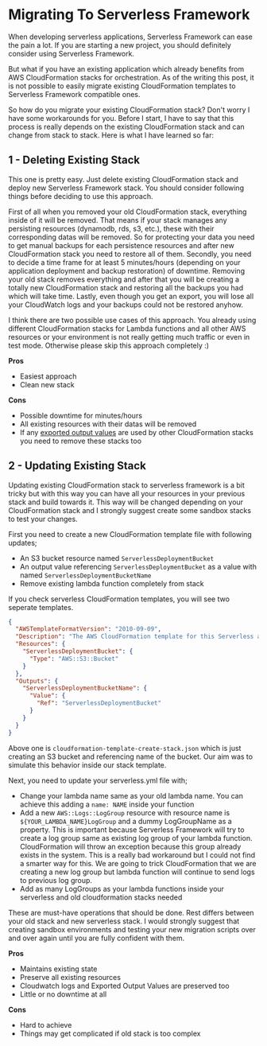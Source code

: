 # Migrating To Serverless Framework

When developing serverless applications, Serverless Framework can ease the pain a lot. If you are starting a new project, you should definitely consider using Serverless Framework.

But what if you have an existing application which already benefits from AWS CloudFormation stacks for orchestration. As of the writing this post, it is not possible to easily migrate existing CloudFormation templates to Serverless Framework compatible ones.

So how do you migrate your existing CloudFormation stack? Don't worry I have some workarounds for you. Before I start, I have to say that this process is really depends on the existing CloudFormation stack and can change from stack to stack. Here is what I have learned so far:

## 1 - Deleting Existing Stack
This one is pretty easy. Just delete existing CloudFormation stack and deploy new Serverless Framework stack. You should consider following things before deciding to use this approach.

First of all when you removed your old CloudFormation stack, everything inside of it will be removed. That means if your stack manages any persisting resources (dynamodb, rds, s3, etc.), these with their corresponding datas will be removed. So for protecting your data you need to get manual backups for each persistence resources and after new CloudFormation stack you need to restore all of them. Secondly, you need to decide a time frame for at least 5 minutes/hours (depending on your application deployment and backup restoration) of downtime. Removing your old stack removes everything and after that you will be creating a totally new CloudFormation stack and restoring all the backups you had which will take time. Lastly, even though you get an export, you will lose all your CloudWatch logs and your backups could not be restored anyhow.

I think there are two possible use cases of this approach. You already using different CloudFormation stacks for Lambda functions and all other AWS resources or your environment is not really getting much traffic or even in test mode. Otherwise please skip this approach completely :)

**Pros**
* Easiest approach
* Clean new stack

**Cons**
* Possible downtime for minutes/hours
* All existing resources with their datas will be removed
* If any [exported output values](https://docs.aws.amazon.com/AWSCloudFormation/latest/UserGuide/using-cfn-stack-exports.html) are used by other CloudFormation stacks you need to remove these stacks too


## 2 - Updating Existing Stack

Updating existing CloudFormation stack to serverless framework is a bit tricky but with this way you can have all your resources in your previous stack and build towards it. This way will be changed depending on your CloudFormation stack and I strongly suggest create some sandbox stacks to test your changes.

First you need to create a new CloudFormation template file with following updates;
* An S3 bucket resource named `ServerlessDeploymentBucket` 
* An output value referencing `ServerlessDeploymentBucket` as a value with named `ServerlessDeploymentBucketName`
* Remove existing lambda function completely from stack

If you check serverless CloudFormation templates, you will see two seperate templates. 
```json
{
  "AWSTemplateFormatVersion": "2010-09-09",
  "Description": "The AWS CloudFormation template for this Serverless application",
  "Resources": {
    "ServerlessDeploymentBucket": {
      "Type": "AWS::S3::Bucket"
    }
  },
  "Outputs": {
    "ServerlessDeploymentBucketName": {
      "Value": {
        "Ref": "ServerlessDeploymentBucket"
      }
    }
  }
}

```

Above one is `cloudformation-template-create-stack.json` which is just creating an S3 bucket and referencing name of the bucket. Our aim was to simulate this behavior inside our stack template.

Next, you need to update your serverless.yml file with;
* Change your lambda name same as your old lambda name. You can achieve this adding a `name: NAME` inside your function
* Add a new `AWS::Logs::LogGroup` resource with resource name is `${YOUR_LAMBDA_NAME}LogGroup` and a dummy LogGroupName as a property. This is important because Serverless Framework will try to create a log group same as existing log group of your lambda function. CloudFormation will throw an exception because this group already exists in the system. This is a really bad workaround but I could not find a smarter way for this. We are going to trick CloudFormation that we are creating a new log group but lambda function will continue to send logs to previous log group.
* Add as many LogGroups as your lambda functions inside your serverless and old cloudformation stacks needed

These are must-have operations that should be done. Rest differs between your old stack and new serverless stack. I would strongly suggest that creating sandbox environments and testing your new migration scripts over and over again until you are fully confident with them.

**Pros**
* Maintains existing state
* Preserve all existing resources
* Cloudwatch logs and Exported Output Values are preserved too
* Little or no downtime at all

**Cons**
* Hard to achieve
* Things may get complicated if old stack is too complex
